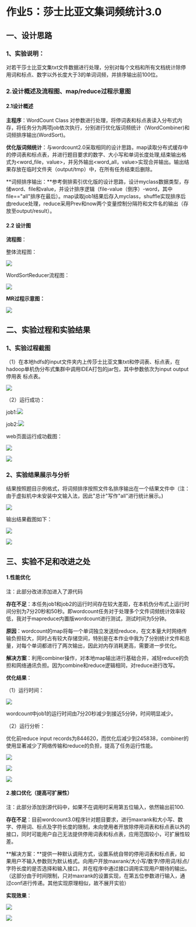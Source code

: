 # 作业5：莎士比亚文集词频统计3.0 

## 一、设计思路

### 1、实验说明：

对若干莎士比亚文集txt文件数据进行处理，分别对每个文档和所有文档统计除停用词和标点、数字以外长度大于3的单词词频，并排序输出前100位。

### 2.设计概述及流程图、map/reduce过程示意图

#### 2.1设计概述

**主程序**：WordCount Class 对参数进行处理，将停词表和标点表读入分布式内存，将任务分为两项job依次执行，分别进行优化版词频统计（WordCombiner)和词频排序输出(WordSort)。

**优化版词频统计**：与wordcount2.0采取相同的设计思路，map读取分布式缓存中的停词表和标点表，并进行题目要求的数字、大小写和单词长度处理,结束输出格式为<word_file，value>，并另外输出<word_all，value>实现合并输出。输出结果存放在临时文件夹（output/tmp）中，在所有任务结束后删除。

**词频排序输出：**参考倒排索引优化版的设计思路，设计myclass数据类型，存储word、file和value，并设计排序逻辑（file-value（倒序）-word，其中file=="all"排序在最后）。map读取job1结果后存入myclass，shuffle实现排序后由reduce处理，reduce采用Prev和now两个变量控制分隔符和文件名的输出（存放至output/result）。



#### 2.2 设计图

**流程图**：

整体流程图：

![](https://img.xiumi.us/xmi/ua/2p1St/i/0c5bd4801a51927c871391d103d9423c-sz_31842.png?x-oss-process=style/xmwebp)



WordSortReducer流程图：

![](https://img.xiumi.us/xmi/ua/2p1St/i/779d3eee7ec32914ecb1b8ba238f24a6-sz_45304.png?x-oss-process=style/xmwebp)

**MR过程示意图：**

![](https://img.xiumi.us/xmi/ua/2p1St/i/b1ff6e3af41591e5fb61162aabf272b6-sz_100918.png?x-oss-process=style/xmwebp)

## 二、实验过程和实验结果

### 1、实验过程截图

（1）在本地hdfs的input文件夹内上传莎士比亚文集txt和停词表、标点表，在hadoop单机伪分布式集群中调用IDEA打包的jar包，其中参数依次为input output 停用表 标点表。

![](https://img.xiumi.us/xmi/ua/2p1St/i/e9434886a793b8a503b1482968809342-sz_31710.png?x-oss-process=style/xmwebp)

（2）运行成功：

job1:![](https://img.xiumi.us/xmi/ua/2p1St/i/426b06ad9e167d532b093e7d37f23b20-sz_148391.png?x-oss-process=style/xmwebp)

job2:![](https://img.xiumi.us/xmi/ua/2p1St/i/716c68fc106e5fbbf042e3b23fe46fcb-sz_154173.png?x-oss-process=style/xmwebp)

web页面运行成功截图：

![](https://img.xiumi.us/xmi/ua/2p1St/i/fe9ab17f69787ec180f4b3580c05b560-sz_35257.png?x-oss-process=style/xmwebp)

![](https://img.xiumi.us/xmi/ua/2p1St/i/06329e863478fd21816d87c3dc1cc28e-sz_42312.png?x-oss-process=style/xmwebp)

### 2、实验结果展示与分析

结果按照题目示例格式，将词频排序按照文件名排序输出在一个结果文件中（注：由于虚拟机中未安装中文输入法，因此"总计"写作"all"进行统计展示。)

![](https://img.xiumi.us/xmi/ua/2p1St/i/e5d78b9da82160a16b00a9920322d7aa-sz_10321.png?x-oss-process=style/xmwebp)



输出结果截图如下：

![](https://img.xiumi.us/xmi/ua/2p1St/i/5a652cc939b2015e652a968de46d3b59-sz_49180.png?x-oss-process=style/xmwebp)

![](https://img.xiumi.us/xmi/ua/2p1St/i/ea71b7765ae546b1f3f94b97077ba2fd-sz_28614.png?x-oss-process=style/xmwebp)



## 三、实验不足和改进之处

#### 1.性能优化

注：此部分改进添加进入了源代码

**存在不足**：本任务job1和job2的运行时间存在较大差距，在本机伪分布式上运行时间分别为7分20秒和50秒。即wordcount任务对于处理多个文件词频统计效率较低，我对于mapreduce内置版wordcount进行测试，测试时间为5分钟。

**原因**：wordcount的map将每一个单词独立发送给reduce，在文本量大时网络传输负担较大，同时占有较大存储空间，特别是在本作业中我为了分别统计文件和总量，对每个单词都进行了两次输出，因此对内存消耗更高，需要进一步优化。

**解决方案**：利用combiner操作，对本地map输出进行基础合并，减轻reduce的负担和网络通讯负担。因为combine和reduce逻辑相同，对reduce进行改写。

**优化结果**：

（1）运行时间：

![](https://img.xiumi.us/xmi/ua/2p1St/i/ed98476e372f43c2370312c1d2b50cf1-sz_33276.png?x-oss-process=style/xmwebp)

wordcount中job1的运行时间由7分20秒减少到接近5分钟，时间明显减少。

（2）运行分析：

优化前reduce input records为844620，而优化后减少到245838，combiner的使用显著减少了网络传输和reduce的负担，提高了任务运行性能。

![](https://img.xiumi.us/xmi/ua/2p1St/i/414bcb76de644497cd456d3d57522cd8-sz_10059.png?x-oss-process=style/xmwebp)

![](https://img.xiumi.us/xmi/ua/2p1St/i/ff04dd18232fbcde40585bed453c5856-sz_10343.png?x-oss-process=style/xmwebp)

![](https://img.xiumi.us/xmi/ua/2p1St/i/62de6b2c99cbc21f94831ff23a0c1a71-sz_10143.png?x-oss-process=style/xmwebp)



#### 2.接口优化（提高可扩展性）

注：此部分添加到源代码中，如果不在调用时采用第五位输入，依然输出前100.

**存在不足**：目前wordcount3.0程序针对题目要求，进行maxrank和大小写、数字、停用词、标点及字符长度的限制，未向使用者开放除停用词表和标点表以外的接口，同时可能用户自己无法提供停用词表和标点表，应用范围较小，可扩展性较差。

**解决方案：**提供一种默认调用方式，设置系统自带的停用词表和标点表，如果用户不输入参数则为默认格式。向用户开放maxrank/大小写/数字/停用词/标点/字符长度的是否选择和输入接口，并在程序中通过接口调用实现用户期待的输出。（这部分由于时间限制，只对maxrank的设置实现，在第五位参数进行输入，通过conf进行传递。其他实现原理相似，故不展开实验）

**实现效果**：

![](https://img.xiumi.us/xmi/ua/2p1St/i/6dd8d7f35f38933ecc01cec1d9cb5775-sz_27263.png?x-oss-process=style/xmwebp)

![](https://img.xiumi.us/xmi/ua/2p1St/i/6bc0a0cf5a6bf6bd3ece19ccb6ebfcf7-sz_55969.png?x-oss-process=style/xmwebp)
